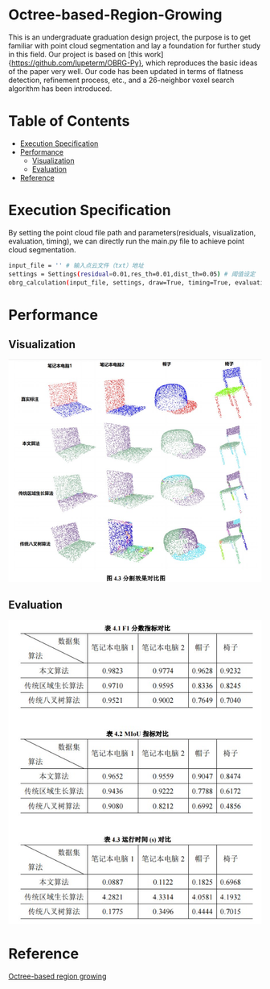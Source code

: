 # Octree-based-Region-Growing
This is an undergraduate graduation design project, the purpose is to get familiar with point cloud segmentation and lay a foundation for further study in this field.
Our project is based on [this work]{https://github.com/lupeterm/OBRG-Py}, which reproduces the basic ideas of the paper very well. Our code has been updated in terms of flatness detection, refinement process, etc., and a 26-neighbor voxel search algorithm has been introduced.

# Table of Contents
- [Execution Specification](#ExecutionSpecification) 
- [Performance](#Performance)
  - [Visualization](##Visualization)
  - [Evaluation](##Evaluation)
- [Reference](#Reference)


# Execution Specification
By setting the point cloud file path and parameters(residuals, visualization, evaluation, timing), we can directly run the main.py file to achieve point cloud segmentation.
```sh
input_file = '' # 输入点云文件（txt）地址
settings = Settings(residual=0.01,res_th=0.01,dist_th=0.05) # 阈值设定
obrg_calculation(input_file, settings, draw=True, timing=True, evaluation=True) # 决定程序执行哪些操作
```
# Performance
## Visualization
![error](https://github.com/kangjie-ding/Octree-based-Region-Growing/blob/main/test_data/visualization/visualization.jpg "visualization of our algorithm compared to traditional methods")
## Evaluation
![error](https://github.com/kangjie-ding/Octree-based-Region-Growing/blob/main/test_data/visualization/evaluation.jpg "evaluation of our algorithm compared to traditional methods")

# Reference
[Octree-based region growing](https://www.sciencedirect.com/science/article/abs/pii/S0924271615000283)

